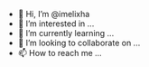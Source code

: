 - 👋 Hi, I’m @imelixha
- 👀 I’m interested in ...
- 🌱 I’m currently learning ...
- 💞️ I’m looking to collaborate on ...
- 📫 How to reach me ...

<!---
imelixha/imelixha is a ✨ special ✨ repository because its `README.md` (this file) appears on your GitHub profile.
You can click the Preview link to take a look at your changes.
--->
